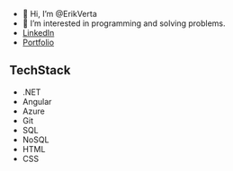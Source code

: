 - 👋 Hi, I’m @ErikVerta
- 👀 I’m interested in programming and solving problems.
- [LinkedIn](https://www.linkedin.com/in/erik-verta/)
- [Portfolio](https://github.com/ErikVerta/Portfolio-Erik-Verta)
## TechStack
* .NET
* Angular
* Azure
* Git
* SQL
* NoSQL
* HTML
* CSS

<!---
ErikVerta/ErikVerta is a ✨ special ✨ repository because its `README.md` (this file) appears on your GitHub profile.
You can click the Preview link to take a look at your changes.
--->
